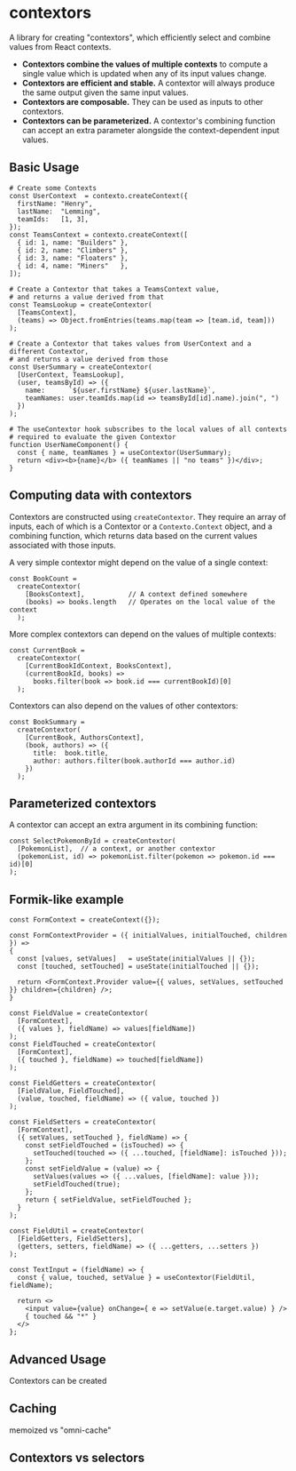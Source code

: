 contextors
==========

A library for creating "contextors", which efficiently select and combine values
from React contexts.

 - **Contextors combine the values of multiple contexts** to compute a single value
 which is updated when any of its input values change.
 - **Contextors are efficient and stable.** A contextor will always produce the same
 output given the same input values.
 - **Contextors are composable.** They can be used as inputs to other contextors.
 - **Contextors can be parameterized.** A contextor's combining function can accept an
 extra parameter alongside the context-dependent input values.

## Basic Usage

    # Create some Contexts
    const UserContext  = contexto.createContext({
      firstName: "Henry",
      lastName:  "Lemming",
      teamIds:   [1, 3],
    });
    const TeamsContext = contexto.createContext([
      { id: 1, name: "Builders" },
      { id: 2, name: "Climbers" },
      { id: 3, name: "Floaters" },
      { id: 4, name: "Miners"   },
    ]);

    # Create a Contextor that takes a TeamsContext value,
    # and returns a value derived from that
    const TeamsLookup = createContextor(
      [TeamsContext],
      (teams) => Object.fromEntries(teams.map(team => [team.id, team]))
    );

    # Create a Contextor that takes values from UserContext and a different Contextor,
    # and returns a value derived from those
    const UserSummary = createContextor(
      [UserContext, TeamsLookup],
      (user, teamsById) => ({
        name:      `${user.firstName} ${user.lastName}`,
        teamNames: user.teamIds.map(id => teamsById[id].name).join(", ")
      })
    );

    # The useContextor hook subscribes to the local values of all contexts
    # required to evaluate the given Contextor
    function UserNameComponent() {
      const { name, teamNames } = useContextor(UserSummary);
      return <div><b>{name}</b> ({ teamNames || "no teams" })</div>;
    }

## Computing data with contextors

Contextors are constructed using `createContextor`. They require an array of inputs,
each of which is a Contextor or a `Contexto.Context` object, and a combining function,
which returns data based on the current values associated with those inputs.

A very simple contextor might depend on the value of a single context:

    const BookCount =
      createContextor(
        [BooksContext],           // A context defined somewhere
        (books) => books.length   // Operates on the local value of the context
      );

More complex contextors can depend on the values of multiple contexts:

    const CurrentBook =
      createContextor(
        [CurrentBookIdContext, BooksContext],
        (currentBookId, books) =>
          books.filter(book => book.id === currentBookId)[0]
      );

Contextors can also depend on the values of other contextors:

    const BookSummary =
      createContextor(
        [CurrentBook, AuthorsContext],
        (book, authors) => ({
          title:  book.title,
          author: authors.filter(book.authorId === author.id)
        })
      );

## Parameterized contextors

A contextor can accept an extra argument in its combining function:

    const SelectPokemonById = createContextor(
      [PokemonList],  // a context, or another contextor
      (pokemonList, id) => pokemonList.filter(pokemon => pokemon.id === id)[0]
    );

## Formik-like example

    const FormContext = createContext({});

    const FormContextProvider = ({ initialValues, initialTouched, children }) =>
    {
      const [values, setValues]   = useState(initialValues || {});
      const [touched, setTouched] = useState(initialTouched || {});

      return <FormContext.Provider value={{ values, setValues, setTouched }} children={children} />;
    }

    const FieldValue = createContextor(
      [FormContext],
      ({ values }, fieldName) => values[fieldName])
    );
    const FieldTouched = createContextor(
      [FormContext],
      ({ touched }, fieldName) => touched[fieldName])
    );

    const FieldGetters = createContextor(
      [FieldValue, FieldTouched],
      (value, touched, fieldName) => ({ value, touched })
    );

    const FieldSetters = createContextor(
      [FormContext],
      ({ setValues, setTouched }, fieldName) => {
        const setFieldTouched = (isTouched) => {
          setTouched(touched => ({ ...touched, [fieldName]: isTouched }));
        };
        const setFieldValue = (value) => {
          setValues(values => ({ ...values, [fieldName]: value }));
          setFieldTouched(true);
        };
        return { setFieldValue, setFieldTouched };
      }
    );

    const FieldUtil = createContextor(
      [FieldGetters, FieldSetters],
      (getters, setters, fieldName) => ({ ...getters, ...setters })
    );

    const TextInput = (fieldName) => {
      const { value, touched, setValue } = useContextor(FieldUtil, fieldName);

      return <>
        <input value={value} onChange={ e => setValue(e.target.value) } />
        { touched && "*" }
      </>
    };



## Advanced Usage

Contextors can be created 

## Caching

memoized vs "omni-cache"

## Contextors vs selectors